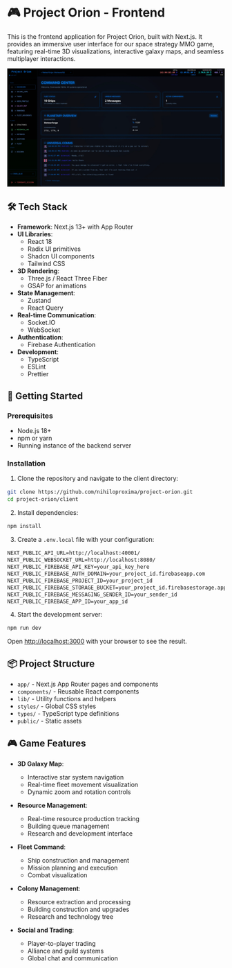 # 🎮 Project Orion - Frontend

This is the frontend application for Project Orion, built with Next.js. It provides an immersive user interface for our space strategy MMO game, featuring real-time 3D visualizations, interactive galaxy maps, and seamless multiplayer interactions.

![Project Orion Dashboard](../screenshots/dashboard.webp)

## 🛠️ Tech Stack

- **Framework**: Next.js 13+ with App Router
- **UI Libraries**:
  - React 18
  - Radix UI primitives
  - Shadcn UI components
  - Tailwind CSS
- **3D Rendering**:
  - Three.js / React Three Fiber
  - GSAP for animations
- **State Management**:
  - Zustand
  - React Query
- **Real-time Communication**:
  - Socket.IO
  - WebSocket
- **Authentication**:
  - Firebase Authentication
- **Development**:
  - TypeScript
  - ESLint
  - Prettier

## 🚀 Getting Started

### Prerequisites

- Node.js 18+
- npm or yarn
- Running instance of the backend server

### Installation

1. Clone the repository and navigate to the client directory:
```bash
git clone https://github.com/nihiloproxima/project-orion.git
cd project-orion/client
```

2. Install dependencies:
```bash
npm install
```

3. Create a `.env.local` file with your configuration:
```env
NEXT_PUBLIC_API_URL=http://localhost:40001/
NEXT_PUBLIC_WEBSOCKET_URL=http://localhost:8080/
NEXT_PUBLIC_FIREBASE_API_KEY=your_api_key_here
NEXT_PUBLIC_FIREBASE_AUTH_DOMAIN=your_project_id.firebaseapp.com
NEXT_PUBLIC_FIREBASE_PROJECT_ID=your_project_id
NEXT_PUBLIC_FIREBASE_STORAGE_BUCKET=your_project_id.firebasestorage.app
NEXT_PUBLIC_FIREBASE_MESSAGING_SENDER_ID=your_sender_id
NEXT_PUBLIC_FIREBASE_APP_ID=your_app_id
```

4. Start the development server:
```bash
npm run dev
```

Open [http://localhost:3000](http://localhost:3000) with your browser to see the result.

## 📦 Project Structure

- `app/` - Next.js App Router pages and components
- `components/` - Reusable React components
- `lib/` - Utility functions and helpers
- `styles/` - Global CSS styles
- `types/` - TypeScript type definitions
- `public/` - Static assets


## 🎮 Game Features

- **3D Galaxy Map**:
  - Interactive star system navigation
  - Real-time fleet movement visualization
  - Dynamic zoom and rotation controls
  
- **Resource Management**:
  - Real-time resource production tracking
  - Building queue management
  - Research and development interface
  
- **Fleet Command**:
  - Ship construction and management
  - Mission planning and execution
  - Combat visualization

- **Colony Management**:
  - Resource extraction and processing
  - Building construction and upgrades
  - Research and technology tree
  
- **Social and Trading**:
  - Player-to-player trading
  - Alliance and guild systems
  - Global chat and communication
